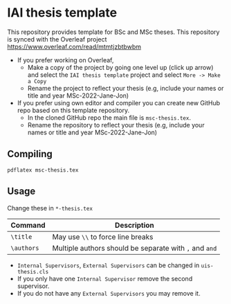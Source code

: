 # IAI thesis template
This repository provides template for BSc and MSc theses. This repository is synced with the Overleaf project https://www.overleaf.com/read/mtmtjzbtbwbm

* If you prefer working on Overleaf, 
  - Make a copy of the project by going one level up (click up arrow) and select the `IAI thesis template` project and select `More -> Make a Copy`
  - Rename the project to reflect your thesis (e.g, include your names or title and year MSc-2022-Jane-Jon)
* If you prefer using own editor and compiler you can create new GitHub repo based on this template repository.
  - In the cloned GitHub repo the main file is `msc-thesis.tex`.
  - Rename the repository to reflect your thesis (e.g, include your names or title and year MSc-2022-Jane-Jon)

## Compiling


```shell
pdflatex msc-thesis.tex
```

## Usage


Change these in `*-thesis.tex`

| Command           | Description                                                       |
|-------------------|-------------------------------------------------------------------|
| `\title`          | May use `\\` to force line breaks                                 |
| `\authors`        | Multiple authors should be separate with `,` and `and`            |


* `Internal Supervisors`, `External Supervisors` can be changed in `uis-thesis.cls`
* If you only have one `Internal Supervisor` remove the second supervisor. 
* If you do not have any `External Supervisors` you may remove it.